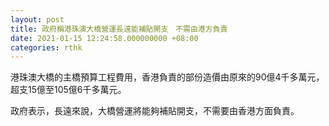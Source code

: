 ```yaml
---
layout: post
title: 政府稱港珠澳大橋營運長遠能補貼開支　不需由港方負責
date: 2021-01-15 12:24:58.000000000 +08:00
categories: rthk
---
```


港珠澳大橋的主橋預算工程費用，香港負責的部份造價由原來的90億4千多萬元，超支15億至105億6千多萬元。

政府表示，長遠來說，大橋營運將能夠補貼開支，不需要由香港方面負責。
